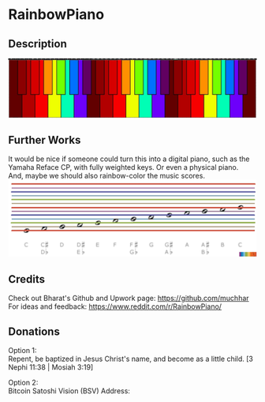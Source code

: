 # RainbowPiano 

## Description
![](EvenlySpacedKeys_AllColored.jpg)  

## Further Works
It would be nice if someone could turn this into a digital piano, such as the Yamaha Reface CP, with fully weighted keys. Or even a physical piano.  
And, maybe we should also rainbow-color the music scores.  
![](Rainbow6Notation_2.jpg)  

## Credits
Check out Bharat's Github and Upwork page: https://github.com/muchhar  
For ideas and feedback: https://www.reddit.com/r/RainbowPiano/  

## Donations
Option 1:  
Repent​, be baptize​d in Jesus Christ's name, and become as a little child. [3 Nephi 11:38 | Mosiah 3:19]  

Option 2:  
Bitcoin Satoshi Vision (BSV) Address: 
